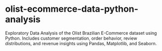 # olist-ecommerce-data-python-analysis
Exploratory Data Analysis of the Olist Brazilian E-Commerce dataset using Python. Includes customer segmentation, order behavior, review distributions, and revenue insights using Pandas, Matplotlib, and Seaborn.

